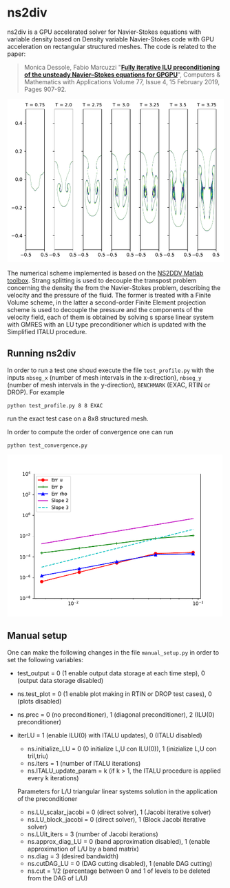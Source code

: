 # ns2div

ns2div is a GPU accelerated solver for Navier-Stokes equations with variable density based on 
Density variable Navier-Stokes code with GPU acceleration on rectangular structured meshes. The code is related to the paper:

> Monica Dessole, Fabio Marcuzzi "**[Fully iterative ILU preconditioning of the unsteady Navier–Stokes equations for GPGPU](https://www.sciencedirect.com/science/article/pii/S0898122118306345?via%3Dihub)**", Computers & Mathematics with Applications
Volume 77, Issue 4, 15 February 2019, Pages 907-92.

![alt-text](OUTPUTS/RTIN3_Re1000_40x80_italu1_proj2.png)

The numerical scheme implemented is based on the <a role="button" href="https://wikis.univ-lille.fr/painleve/ns2ddv">NS2DDV Matlab toolbox</a>. Strang splitting is used to decouple the transpost problem concerning the density the from the Navier-Stokes problem, describing the velocity and the pressure of the fluid. The former is treated with a Finite Volume scheme, in the latter a second-order Finite Element projection scheme is used to decouple the pressure and the components of the velocity field, each of them is obtained by solving s sparse linear system with GMRES with an LU type preconditioner which is updated with the Simplified ITALU procedure. 

## Running ns2div

In order to run a test one shoud execute the file `test_profile.py` with the inputs `nbseg_x` (number of mesh intervals in the x-direction), `nbseg_y` (number of mesh intervals in the y-direction), `BENCHMARK` (EXAC, RTIN or DROP). For example
```console
python test_profile.py 8 8 EXAC
```
run the exact test case on a 8x8 structured mesh.

In order to compute the order of convergence one can run
```console
python test_convergence.py 
```
<img src="OUTPUTS/convergence_proj2_Re1.png" alt="drawing" width="500"/>

## Manual setup

One can make the following changes in the file `manual_setup.py` in order to set the following variables:
- test_output = 0 (1 enable output data storage at each time step), 0 (output data storage disabled)
- ns.test_plot = 0 (1 enable plot making in RTIN or DROP test cases), 0 (plots disabled)
- ns.prec =  0 (no preconditioner), 1  (diagonal preconditioner), 2 (ILU(0) preconditioner)
- iterLU = 1 (enable ILU(0) with ITALU updates), 0 (ITALU disabled)
    - ns.initialize_LU = 0 (0 initialize L,U con ILU(0)), 1 (inizialize L,U con tril,triu)
    - ns.iters = 1 (number of ITALU iterations)
    - ns.ITALU_update_param = k (if k > 1, the ITALU procedure is applied every k iterations) 
    
    Parameters for L/U triangular linear systems solution in the application of the preconditioner
    - ns.LU_scalar_jacobi = 0 (direct solver), 1 (Jacobi iterative solver)
    - ns.LU_block_jacobi = 0 (direct solver), 1 (Block Jacobi iterative solver)
    - ns.LUit_iters = 3 (number of Jacobi iterations)
    - ns.approx_diag_LU = 0 (band approximation disabled), 1 (enable approximation of L/U by a band matrix)
    - ns.diag = 3 (desired bandwidth) 
    - ns.cutDAG_LU = 0 (DAG cutting disabled), 1 (enable DAG cutting)
    - ns.cut = 1/2 (percentage between 0 and 1 of levels to be deleted from the DAG of L/U)

    
